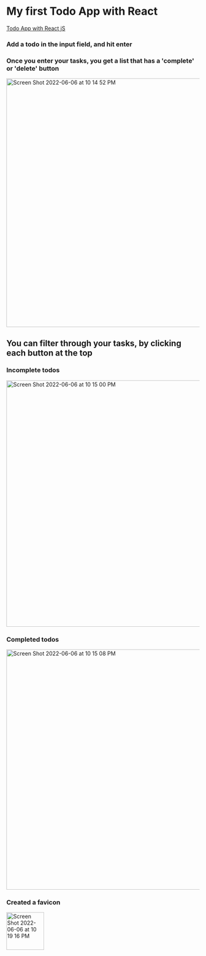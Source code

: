 # My first Todo App with React


[Todo App with React jS](https://oswhyte-todoapp-react.netlify.app/)

### Add a todo in the input field, and hit enter
### Once you enter your tasks, you get a list that has a 'complete' or 'delete' button

<img width="648" alt="Screen Shot 2022-06-06 at 10 14 52 PM" src="https://user-images.githubusercontent.com/92553207/172281461-3fa0f2a0-d361-4f31-9148-e72dd153308d.png">


## You can filter through your tasks, by clicking each button at the top

### Incomplete todos

<img width="642" alt="Screen Shot 2022-06-06 at 10 15 00 PM" src="https://user-images.githubusercontent.com/92553207/172281497-a799d460-5937-4f01-9a84-ed4897db8f38.png">


### Completed todos

<img width="626" alt="Screen Shot 2022-06-06 at 10 15 08 PM" src="https://user-images.githubusercontent.com/92553207/172281523-79d835c7-c5d6-4c48-a157-fa355f9cfa0b.png">

### Created a favicon

<img width="98" alt="Screen Shot 2022-06-06 at 10 19 16 PM" src="https://user-images.githubusercontent.com/92553207/172281769-4b4df716-e9ff-4d5d-9a88-f1c88cc6e2f6.png">



